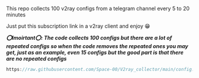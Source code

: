 This repo collects 100 v2ray configs from a telegram channel every 5 to 20 minutes

Just put this subscription link in a v2ray client and enjoy 😁

***⭕Imoirtant⭕: The code collects 100 configs but there are a lot of repeated configs so when the code removes the repeated ones you may get, just as an example, even 15 configs but the good part is that there are no repeated configs***

```javascript
https://raw.githubusercontent.com/Space-00/V2ray_collector/main/config.txt
```
